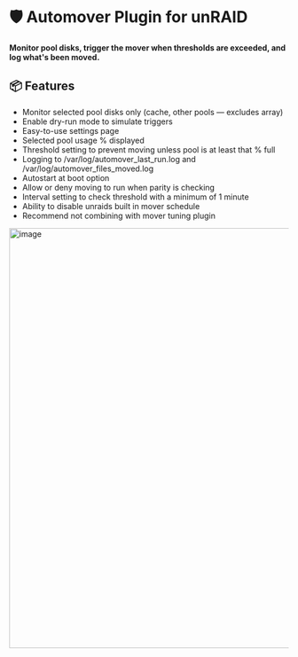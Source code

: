 # 🛡️ Automover Plugin for unRAID

**Monitor pool disks, trigger the mover when thresholds are exceeded, and log what's been moved.**

## 📦 Features

- Monitor selected pool disks only (cache, other pools — excludes array)
- Enable dry-run mode to simulate triggers
- Easy-to-use settings page
- Selected pool usage % displayed
- Threshold setting to prevent moving unless pool is at least that % full
- Logging to /var/log/automover_last_run.log and /var/log/automover_files_moved.log
- Autostart at boot option
- Allow or deny moving to run when parity is checking
- Interval setting to check threshold with a minimum of 1 minute
- Ability to disable unraids built in mover schedule
- Recommend not combining with mover tuning plugin

<img width="1917" height="758" alt="image" src="https://github.com/user-attachments/assets/7a544076-b4c9-48a5-bb11-a3463c08ae54" />

